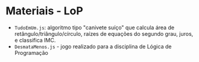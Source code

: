 # Materiais - LoP
* ``TudoEmUm.js``: algoritmo tipo "canivete suíço" que calcula área de retângulo/triângulo/círculo, raízes de equações do segundo grau, juros, e classifica IMC.
* ``DesmataMenos.js`` - jogo realizado para a disciplina de Lógica de Programação
